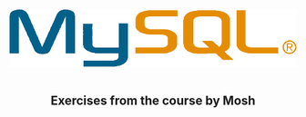 <p align="center">
<img align="center" src="https://github.com/eroval/SQL-Exercises/blob/master/img/SQL_img.png" />
<br />
<br />
<h2 align="center"> Exercises from the course by Mosh </h2>
</p>
